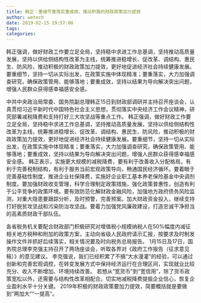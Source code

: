 ```yaml
---
title: 韩正：重细节重落实重成效，推动积极的财政政策加力提效
author: wetech
date: 2019-02-15 19:57:00
tags: 
categories: 
---
```

韩正强调，做好财政工作要立足全局，坚持稳中求进工作总基调，坚持推动高质量发展，坚持以供给侧结构性改革为主线，统筹推进稳增长、促改革、调结构、惠民生、防风险，推动积极的财政政策加力提效，更好地促进经济社会持续健康发展。要重细节，坚持一切从实际出发，在政策实施中体现精准；要重落实，大力加强调查研究，确保政策管用、能够落地；要重成效，坚持以结果为导向解决突出问题，增强人民群众获得感幸福感安全感。
<!-- more -->
中共中央政治局常委、国务院副总理韩正15日到财政部调研并主持召开座谈会，认真贯彻习近平新时代中国特色社会主义思想，贯彻落实中央经济工作会议精神，研究部署减税降费和支持打好三大攻坚战等重点工作。
韩正强调，做好财政工作要立足全局，坚持稳中求进工作总基调，坚持推动高质量发展，坚持以供给侧结构性改革为主线，统筹推进稳增长、促改革、调结构、惠民生、防风险，推动积极的财政政策加力提效，更好地促进经济社会持续健康发展。要重细节，坚持一切从实际出发，在政策实施中体现精准；要重落实，大力加强调查研究，确保政策管用、能够落地；要重成效，坚持以结果为导向解决突出问题，增强人民群众获得感幸福感安全感。
韩正表示，实施更大规模的减税降费，要有利于改善收入分配格局，有利于完善税制结构，有利于服务当前宏观政策导向，畅通国民经济循环。要着眼于完善基础性制度，推进企业社保降费，实施好企业职工基本养老保险基金中央调剂制度。要加强财政收支管理，科学合理制定政策措施，强化政策普惠性，创造有利于公平竞争的政策环境。要有效防范化解财政金融风险，加强地方政府债务风险监测，对重大隐患要跟踪分析，及时预警，完善预案。加大财政资金投入，继续支持打好脱贫攻坚战和污染防治攻坚战。要着力加强党风廉政建设，打造忠诚干净担当的高素质财政干部队伍。
 
 
各省税务机关要配合财政部门积极研究对增值税小规模纳税人在50%幅度内减征相关地方税种和附加的政策方案，主动向省级人民政府请示汇报，按要求及时制发操作文件并抓好后续落实，相关情况要及时向税务总局报告。
1月15日及17日，国务院总理李克强主持召开了两场座谈会，听取各界对《政府工作报告（征求意见稿）》的意见建议。
李克强说，我们已经积累了不搞“大水漫灌”的经验，可以通过创新和完善宏观调控，在转变发展方式中保持经济运行在合理区间，实现就业比较充分、收入不断增加、环境持续改善。
若想从“宽货币”到“宽信用”，除了货币政策宽松以外，还需要与结构性改革相配合。切实地减税降费提振企业信心，恢复企业盈利水平十分关键。
2019年积极的财政政策要加力提效，简要概括就是要做到“两加大”“一提高”。
